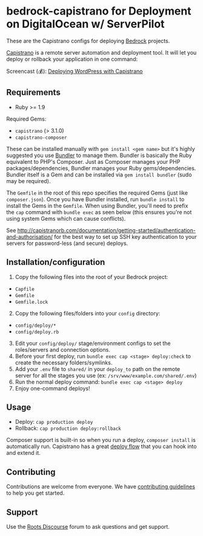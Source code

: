 # bedrock-capistrano for Deployment on DigitalOcean w/ ServerPilot

These are the Capistrano configs for deploying [Bedrock](https://github.com/roots/bedrock) projects.

[Capistrano](http://www.capistranorb.com/) is a remote server automation and deployment tool. It will let you deploy or rollback your application in one command:

Screencast (:moneybag:): [Deploying WordPress with Capistrano](https://roots.io/screencasts/deploying-wordpress-with-capistrano/)

## Requirements

* Ruby >= 1.9

Required Gems:

* `capistrano` (> 3.1.0)
* `capistrano-composer`

These can be installed manually with `gem install <gem name>` but it's highly suggested you use [Bundler](http://bundler.io/) to manage them. Bundler is basically the Ruby equivalent to PHP's Composer. Just as Composer manages your PHP packages/dependencies, Bundler manages your Ruby gems/dependencies. Bundler itself is a Gem and can be installed via `gem install bundler` (sudo may be required).

The `Gemfile` in the root of this repo specifies the required Gems (just like `composer.json`). Once you have Bundler installed, run `bundle install` to install the Gems in the `Gemfile`. When using Bundler, you'll need to prefix the `cap` command with `bundle exec` as seen below (this ensures you're not using system Gems which can cause conflicts).

See http://capistranorb.com/documentation/getting-started/authentication-and-authorisation/ for the best way to set up SSH key authentication to your servers for password-less (and secure) deploys.

## Installation/configuration

1. Copy the following files into the root of your Bedrock project:
  * `Capfile`
  * `Gemfile`
  * `Gemfile.lock`
2. Copy the following files/folders into your `config` directory:
  * `config/deploy/*`
  * `config/deploy.rb`
3. Edit your `config/deploy/` stage/environment configs to set the roles/servers and connection options.
4. Before your first deploy, run `bundle exec cap <stage> deploy:check` to create the necessary folders/symlinks.
5. Add your `.env` file to `shared/` in your `deploy_to` path on the remote server for all the stages you use (ex: `/srv/www/example.com/shared/.env`)
6. Run the normal deploy command: `bundle exec cap <stage> deploy`
7. Enjoy one-command deploys!

## Usage

* Deploy: `cap production deploy`
* Rollback: `cap production deploy:rollback`

Composer support is built-in so when you run a deploy, `composer install` is automatically run. Capistrano has a great [deploy flow](http://www.capistranorb.com/documentation/getting-started/flow/) that you can hook into and extend it.

## Contributing

Contributions are welcome from everyone. We have [contributing guidelines](CONTRIBUTING.md) to help you get started.

## Support

Use the [Roots Discourse](https://discourse.roots.io/) forum to ask questions and get support.
